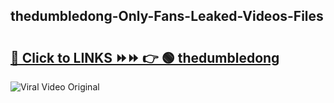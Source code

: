 
 ## thedumbledong-Only-Fans-Leaked-Videos-Files

# <h2><a href="https://mediaupload.pro?thedumbledong">🔗 Click to LINKS ⏩⏩ 👉 🟢 thedumbledong </a></h2>

<a href="https://mediaupload.pro?thedumbledong" rel="nofollow" data-target="animated-image.originalLink"><img src="https://i.ibb.co.com/xMMVF88/686577567.gif" alt="Viral Video Original" style="max-width: 100%; display: inline-block;" data-target="animated-image.originalImage"></a>